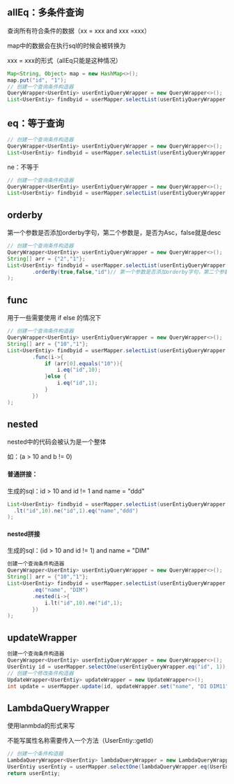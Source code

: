 ## allEq：多条件查询

查询所有符合条件的数据（xx = xxx and xxx =xxx）

map中的数据会在执行sql的时候会被转换为

xxx = xxx的形式（allEq只能是这种情况）

``` java
Map<String, Object> map = new HashMap<>();
map.put("id", "1");
// 创建一个查询条件构造器
QueryWrapper<UserEntiy> userEntiyQueryWrapper = new QueryWrapper<>();
List<UserEntiy> findbyid = userMapper.selectList(userEntiyQueryWrapper.allEq(map));
```

## eq：等于查询

```java
// 创建一个查询条件构造器
QueryWrapper<UserEntiy> userEntiyQueryWrapper = new QueryWrapper<>();
List<UserEntiy> findbyid = userMapper.selectList(userEntiyQueryWrapper.eq("id",1));
```

ne：不等于

```java
// 创建一个查询条件构造器
QueryWrapper<UserEntiy> userEntiyQueryWrapper = new QueryWrapper<>();
List<UserEntiy> findbyid = userMapper.selectList(userEntiyQueryWrapper.ne("id",1));
```

## orderby

第一个参数是否添加orderby字句，第二个参数是，是否为Asc，false就是desc

```java
// 创建一个查询条件构造器
QueryWrapper<UserEntiy> userEntiyQueryWrapper = new QueryWrapper<>();
String[] arr = {"2","1"};
List<UserEntiy> findbyid = userMapper.selectList(userEntiyQueryWrapper
        .orderBy(true,false,"id")// 第一个参数是否添加orderby字句，第二个参数是，是否为Asc，false就是desc
);
```

## func

用于一些需要使用 if else 的情况下

```java
// 创建一个查询条件构造器
QueryWrapper<UserEntiy> userEntiyQueryWrapper = new QueryWrapper<>();
String[] arr = {"10","1"};
List<UserEntiy> findbyid = userMapper.selectList(userEntiyQueryWrapper
        .func(i->{
            if (arr[0].equals("10")){
                i.eq("id",10);
            }else {
                i.eq("id",1);
            }
        })
);
```

## nested

nested中的代码会被认为是一个整体

如：(a > 10 and b != 0)

#### 普通拼接：

生成的sql：id > 10 and id != 1 and name = "ddd"

``` java
List<UserEntiy> findbyid = userMapper.selectList(userEntiyQueryWrapper
  .lt("id",10).ne("id",1).eq("name","ddd")
);
```

#### nested拼接

生成的sql：(id > 10 and id != 1) and name = "DIM"

```java
创建一个查询条件构造器
QueryWrapper<UserEntiy> userEntiyQueryWrapper = new QueryWrapper<>();
String[] arr = {"10","1"};
List<UserEntiy> findbyid = userMapper.selectList(userEntiyQueryWrapper
        .eq("name", "DIM")
        .nested(i->{
            i.lt("id",10).ne("id",1);
        })
);
```

## updateWrapper

```java
创建一个查询条件构造器
QueryWrapper<UserEntiy> userEntiyQueryWrapper = new QueryWrapper<>();
UserEntiy id = userMapper.selectOne(userEntiyQueryWrapper.eq("id", 1));
// 创建一个修改条件构造器
UpdateWrapper<UserEntiy> updateWrapper = new UpdateWrapper<>();
int update = userMapper.update(id, updateWrapper.set("name", "DI DIM11").eq("id",id.getId()));
```

## LambdaQueryWrapper

使用lanmbda的形式来写

不能写属性名称需要传入一个方法（UserEntiy::getId）

```java
// 创建一个条件构造器
LambdaQueryWrapper<UserEntiy> lambdaQueryWrapper = new LambdaQueryWrapper<>();
UserEntiy userEntiy = userMapper.selectOne(lambdaQueryWrapper.eq(UserEntiy::getId, 10));
return userEntiy;
```